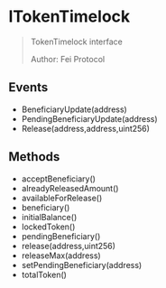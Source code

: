 # ITokenTimelock

> TokenTimelock interface
> 
> Author: Fei Protocol

## Events


 - BeneficiaryUpdate(address)
 - PendingBeneficiaryUpdate(address)
 - Release(address,address,uint256)

## Methods


 - acceptBeneficiary()
 - alreadyReleasedAmount()
 - availableForRelease()
 - beneficiary()
 - initialBalance()
 - lockedToken()
 - pendingBeneficiary()
 - release(address,uint256)
 - releaseMax(address)
 - setPendingBeneficiary(address)
 - totalToken()
